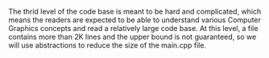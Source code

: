 The thrid level of the code base is meant to be hard and complicated, which means the readers are expected to be able to understand various Computer Graphics concepts and read a relatively large code base.
At this level, a file contains more than 2K lines and the upper bound is not guaranteed, so we will use abstractions to reduce the size of the main.cpp file.